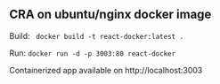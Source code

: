 ## CRA on ubuntu/nginx docker image

Build:
` docker build -t react-docker:latest .`

Run:
`docker run -d -p 3003:80 react-docker`

Containerized app available on http://localhost:3003
